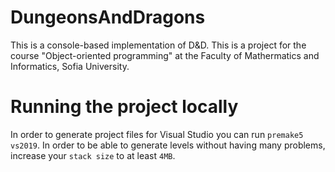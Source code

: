 # DungeonsAndDragons
This is a console-based implementation of D&D. This is a project for the course "Object-oriented programming" at the Faculty of Mathermatics and Informatics, Sofia University.

# Running the project locally
In order to generate project files for Visual Studio you can run `premake5 vs2019`. In order to be able to generate levels without having many problems, increase your `stack size` to at least `4MB`.

